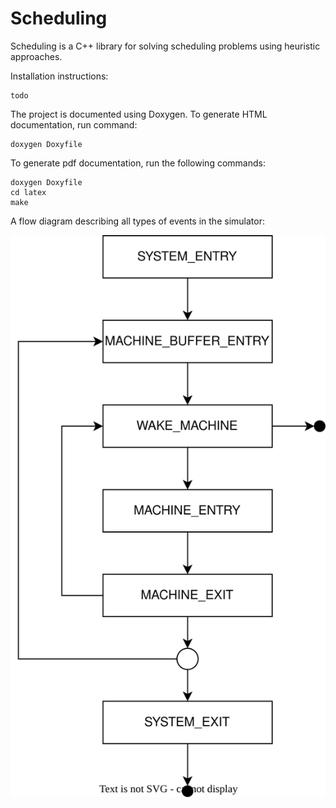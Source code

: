 # Scheduling

Scheduling is a C++ library for solving scheduling problems using heuristic approaches.

Installation instructions:
    
    todo

The project is documented using Doxygen. To generate HTML documentation, run command:

    doxygen Doxyfile

To generate pdf documentation, run the following commands:

    doxygen Doxyfile
    cd latex
    make

A flow diagram describing all types of events in the simulator:

![](assets/events.svg)
